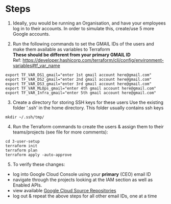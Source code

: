 # Steps

1. Ideally, you would be running an Organisation, and have your employees log in to their accounts. In order to simulate this, create/use 5 more Google accounts.

2. Run the following commands to set the GMAIL IDs of the users and make them available as variables to Terraform  
**These should be different from your primary GMAIL ID**  
Ref: https://developer.hashicorp.com/terraform/cli/config/environment-variables#tf_var_name
```
export TF_VAR_DS1_gmail="enter 1st gmail account here@gmail.com"
export TF_VAR_DS2_gmail="enter 2nd gmail account here@gmail.com"
export TF_VAR_DS3_gmail="enter 3rd gmail account here@gmail.com"
export TF_VAR_MLOps_gmail="enter 4th gmail account here@gmail.com"
export TF_VAR_Infra_gmail="enter 5th gmail account here@gmail.com"
```


3. Create a directory for storing SSH keys for these users
Use the existing folder '.ssh' in the home directory. This folder usually contains ssh keys
```
mkdir ~/.ssh/tmp/
```


4. Run the Terraform commands to create the users & assign them to their teams/projects (see file for more comments):
```
cd 3-user-setup
terraform init
terraform plan
terraform apply -auto-approve
```


5. To verify these changes:
- log into Google Cloud Console using your **primary** (CEO) email ID
- navigate through the projects looking at the IAM section as well as Enabled APIs. 
- view available [Google Cloud Source Repositories](https://source.cloud.google.com/)
- log out & repeat the above steps for all other email IDs, one at a time
